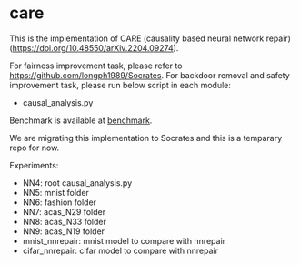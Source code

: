 # care

This is the implementation of CARE (causality based neural network repair) (https://doi.org/10.48550/arXiv.2204.09274).

For fairness improvement task, please refer to https://github.com/longph1989/Socrates.
For backdoor removal and safety improvement task, please run below script in each module:
- causal_analysis.py 

Benchmark is available at [benchmark](https://figshare.com/articles/dataset/CARE_benchmark_v2/20250816).

We are migrating this implementation to Socrates and this is a temparary repo for now.

Experiments:
- NN4: root causal_analysis.py
- NN5: mnist folder
- NN6: fashion folder
- NN7: acas_N29 folder
- NN8: acas_N33 folder
- NN9: acas_N19 folder
- mnist_nnrepair: mnist model to compare with nnrepair
- cifar_nnrepair: cifar model to compare with nnrepair
